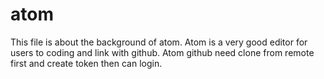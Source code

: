 # atom
This file is about the background of atom.
Atom is a very good editor for users to coding and link with github.
Atom github need clone from remote first and create token then can login.
